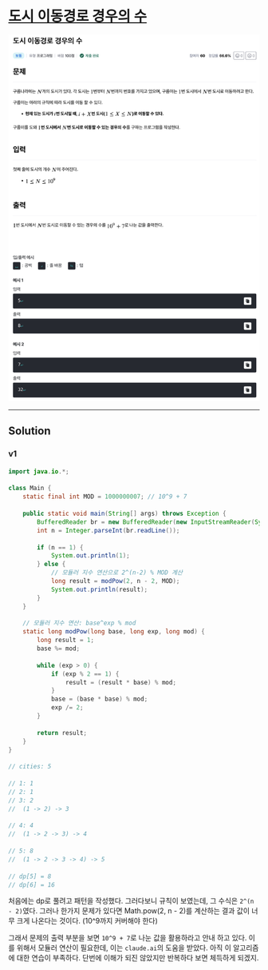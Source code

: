 # [도시 이동경로 경우의 수](https://level.goorm.io/exam/355867/%EB%8F%84%EC%8B%9C-%EC%9D%B4%EB%8F%99%EA%B2%BD%EB%A1%9C-%EA%B2%BD%EC%9A%B0%EC%9D%98-%EC%88%98/quiz/1)

![image-20250909112049449](assets/image-20250909112049449.png)

---

## Solution

### v1

```java
import java.io.*;

class Main {
    static final int MOD = 1000000007; // 10^9 + 7
    
    public static void main(String[] args) throws Exception {
        BufferedReader br = new BufferedReader(new InputStreamReader(System.in));
        int n = Integer.parseInt(br.readLine());
        
        if (n == 1) {
            System.out.println(1);
        } else {
            // 모듈러 지수 연산으로 2^(n-2) % MOD 계산
            long result = modPow(2, n - 2, MOD);
            System.out.println(result);
        }
    }
    
    // 모듈러 지수 연산: base^exp % mod
    static long modPow(long base, long exp, long mod) {
        long result = 1;
        base %= mod;
        
        while (exp > 0) {
            if (exp % 2 == 1) {
                result = (result * base) % mod;
            }
            base = (base * base) % mod;
            exp /= 2;
        }
        
        return result;
    }
}

// cities: 5

// 1: 1
// 2: 1
// 3: 2 
// 	(1 -> 2) -> 3

// 4: 4
// 	(1 -> 2 -> 3) -> 4

// 5: 8
// 	(1 -> 2 -> 3 -> 4) -> 5

// dp[5] = 8
// dp[6] = 16
```

처음에는 dp로 풀려고 패턴을 작성했다. 그러다보니 규칙이 보였는데, 그 수식은 `2^(n - 2)`였다. 그러나 한가지 문제가 있다면 Math.pow(2, n - 2)를 계산하는 결과 값이 너무 크게 나온다는 것이다. (10^9까지 커버해야 한다)

그래서 문제의 출력 부분을 보면 `10^9 + 7`로 나눈 값을 활용하라고 안내 하고 있다. 이를 위해서 모듈러 연산이 필요한데, 이는 `claude.ai`의 도움을 받았다. 아직 이 알고리즘에 대한 연습이 부족하다. 단번에 이해가 되진 않았지만 반복하다 보면 체득하게 되겠지.

